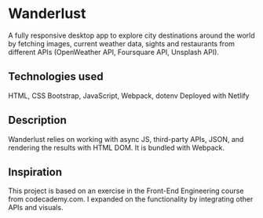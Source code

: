 # Wanderlust
A fully responsive desktop app to explore city destinations around the world by fetching images, current weather data, sights and restaurants from different APIs (OpenWeather API, Foursquare API, Unsplash API).

## Technologies used
HTML, CSS Bootstrap, JavaScript, Webpack, dotenv
Deployed with Netlify

## Description
Wanderlust relies on working with async JS, third-party APIs, JSON, and rendering the results with HTML DOM.
It is bundled with Webpack.

## Inspiration
This project is based on an exercise in the Front-End Engineering course from codecademy.com. I expanded on the functionality by integrating other APIs and visuals.


